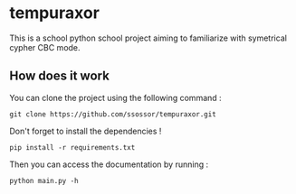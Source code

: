 # tempuraxor

This is a school python school project aiming to familiarize with symetrical cypher CBC mode.

## How does it work

You can clone the project using the following command :

`git clone https://github.com/ssossor/tempuraxor.git`

Don't forget to install the dependencies !

`pip install -r requirements.txt`

Then you can access the documentation by running :

`python main.py -h`
